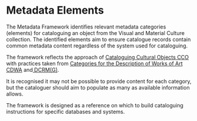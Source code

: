 # Metadata Elements

The Metadata Framework identifies relevant metadata categories \(elements\) for cataloguing an object from the Visual and Material Culture collection. The identified elements aim to ensure catalogue records contain common metadata content regardless of the system used for cataloguing.

The framework reflects the approach of [Cataloguing Cultural Objects CCO](https://vraweb.org/resources/cataloging-cultural-objects/) with practices taken from [Categories for the Description of Works of Art CDWA](http://www.getty.edu/research/publications/electronic_publications/cdwa/) and[ DCRM\(G\)](https://rbms.info/files/dcrm/dcrmg/DCRMG-A4.pdf).

It is recognised it may not be possible to provide content for each category, but the cataloguer should aim to populate as many as available information allows.

The framework is designed as a reference on which to build cataloguing instructions for specific databases and systems. 

